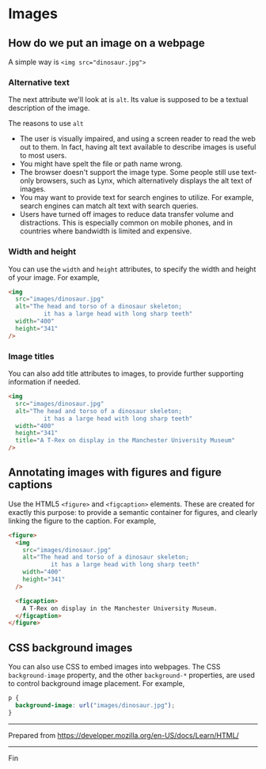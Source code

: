# Images

## How do we put an image on a webpage

A simple way is `<img src="dinosaur.jpg">`

### Alternative text

The next attribute we'll look at is `alt`. Its value is supposed to be a textual description of the image.

The reasons to use `alt`

- The user is visually impaired, and using a screen reader to read the web out to them. In fact, having alt text available to describe images is useful to most users.
- You might have spelt the file or path name wrong.
- The browser doesn't support the image type. Some people still use text-only browsers, such as Lynx, which alternatively displays the alt text of images.
- You may want to provide text for search engines to utilize. For example, search engines can match alt text with search queries.
- Users have turned off images to reduce data transfer volume and distractions. This is especially common on mobile phones, and in countries where bandwidth is limited and expensive.

### Width and height

You can use the `width` and `height` attributes, to specify the width and height of your image. For example,

```html
<img
  src="images/dinosaur.jpg"
  alt="The head and torso of a dinosaur skeleton;
          it has a large head with long sharp teeth"
  width="400"
  height="341"
/>
```

### Image titles

You can also add title attributes to images, to provide further supporting information if needed.

```html
<img
  src="images/dinosaur.jpg"
  alt="The head and torso of a dinosaur skeleton;
          it has a large head with long sharp teeth"
  width="400"
  height="341"
  title="A T-Rex on display in the Manchester University Museum"
/>
```

## Annotating images with figures and figure captions

Use the HTML5 `<figure>` and `<figcaption>` elements. These are created for exactly this purpose: to provide a semantic container for figures, and clearly linking the figure to the caption. For example,

```html
<figure>
  <img
    src="images/dinosaur.jpg"
    alt="The head and torso of a dinosaur skeleton;
            it has a large head with long sharp teeth"
    width="400"
    height="341"
  />

  <figcaption>
    A T-Rex on display in the Manchester University Museum.
  </figcaption>
</figure>
```

## CSS background images

You can also use CSS to embed images into webpages. The CSS `background-image` property, and the other `background-*` properties, are used to control background image placement. For example,

```css
p {
  background-image: url("images/dinosaur.jpg");
}
```

---

Prepared from <https://developer.mozilla.org/en-US/docs/Learn/HTML/>

---

Fin
